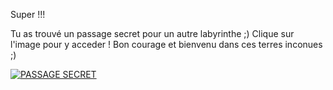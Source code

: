Super !!! 

Tu as trouvé un passage secret pour un autre labyrinthe ;)
Clique sur l'image pour y acceder !
Bon courage et bienvenu dans ces terres inconues ;)


[![PASSAGE SECRET](https://www.dol-celeb.com/wp-content/uploads/2023/08/porte-magique.jpg.webp)](https://github.com/sereDIALLO/jeuxHero/blob/main/index.md)








